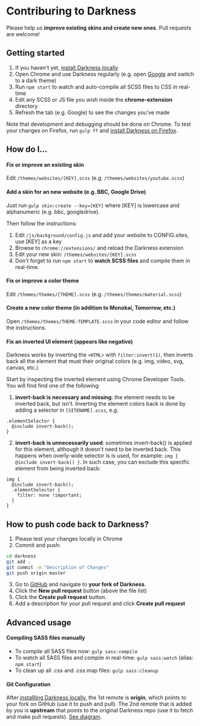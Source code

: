 # Contriburing to Darkness
Please help us **improve existing skins and create new ones**. Pull requests are welcome!



## Getting started
1. If you haven't yet, [install Darkness locally](./README.md#installation)
1. Open Chrome and use Darkness regularly (e.g. open [Google](https://www.google.com/) and switch to a dark theme)
1. Run `npm start` to watch and auto-compile all SCSS files to CSS in real-time
1. Edit any SCSS or JS file you wish inside the **chrome-extension** directory
1. Refresh the tab (e.g. Google) to see the changes you've made

Note that development and debugging should be done on Chrome. To test your changes on Firefox, run `gulp ff` and [install Darkness on Firefox](./README.md#installation).

## How do I...
#### Fix or improve an existing skin
Edit `/themes/websites/[KEY].scss` (e.g. `/themes/websites/youtube.scss`)


#### Add a skin for an new website (e.g. BBC, Google Drive)
Just run `gulp skin:create --key=[KEY]` where [KEY] is lowercase and alphanumeric (e.g. bbc, googledrive).

Then follow the instructions:

1. Edit `/js/background/config.js` and add your website to CONFIG.sites, use [KEY] as a key
1. Browse to `chrome://extensions/` and reload the Darkness extension
1. Edit your new skin: `/themes/websites/[KEY].scss`
1. Don't forget to run `npm start` to **watch SCSS files** and compile them in real-time.


#### Fix or improve a color theme
Edit `/themes/themes/[THEME].scss` (e.g. `/themes/themes/material.scss`)


#### Create a new color theme (in addition to Monokai, Tomorrow, etc.)
Open `/themes/themes/THEME-TEMPLATE.scss` in your code editor and follow the instructions.

#### Fix an inverted UI element (appears like negative)
Darkness works by inverting the `<HTML>` with `filter:invert(1)`, then inverts back all the element that must their original colors (e.g. img, video, svg, canvas, etc.)

Start by inspecting the inverted element using Chrome Developer Tools. You will find find one of the following:

1. **invert-back is necessary and missing**: the element needs to be inverted back, but isn't. Inverting the element colors back is done by adding a selector in `[SITENAME].scss`, e.g.
```
.elementSelector { 
  @include invert-back();
}
```
2. **invert-back is unnecessarily used**: sometimes invert-back() is applied for this element, although it doesn't need to be inverted back.
This happens when overly-wide selector is is used, for example: `img { @include invert-back() }`.
In such case, you can exclude this specific element from being inverted back:
```
img { 
  @include invert-back();
  .elementSelector {
    filter: none !important;
  }
}
```

## How to push code back to Darkness?
1. Please test your changes locally in Chrome
1. Commit and push:
```bash
cd darkness
git add .
git commit -m "Description of Changes"
git push origin master
```
3. Go to [GitHub](https://github.com) and navigate to **your fork of Darkness**. 
1. Click the **New pull request** button (above the file list)
1. Click the **Create pull request** button.
1. Add a description for your pull request and click **Create pull request**

## Advanced usage
#### Compiling SASS files manually
* To compile all SASS files now: `gulp sass:compile`
* To watch all SASS files and compile in real-time: `gulp sass:watch` (alias: `npm start`)
* To clean up all .css and .css.map files: `gulp sass:cleanup`

#### Git Configuration
After [installling Darkness locally](./README.MD), the 1st remote is **origin**, which points to your fork on GitHub (use it to push and pull).
The 2nd remote that is added by you is **upstream** that points to the original Darkness repo (use it to fetch and make pull requests). [See diagram](http://i.stack.imgur.com/cEJjT.png).
